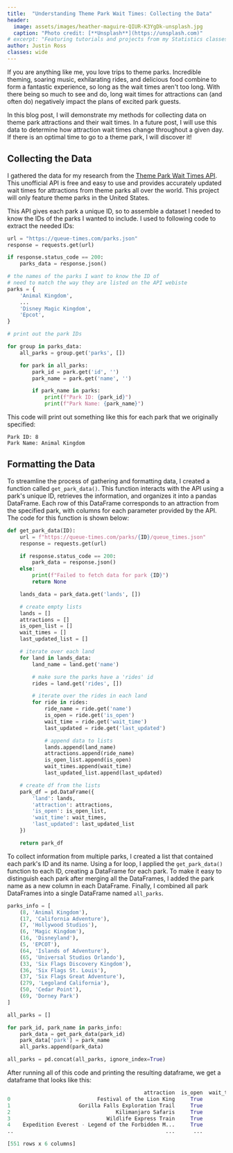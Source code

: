```yaml
---
title:  "Understanding Theme Park Wait Times: Collecting the Data"
header:
  image: assets/images/heather-maguire-QIUR-K3YgDk-unsplash.jpg
  caption: "Photo credit: [**Unsplash**](https://unsplash.com)"
# excerpt: "Featuring tutorials and projects from my Statistics classes at Brigham Young University."
author: Justin Ross
classes: wide
---
```


If you are anything like me, you love trips to theme parks. Incredible theming, soaring music, exhilarating rides, and delicious food combine to form a fantastic experience, so long as the wait times aren't too long. With there being so much to see and do, long wait times for attractions can (and often do) negatively impact the plans of excited park guests.

In this blog post, I will demonstrate my methods for collecting data on theme park attractions and their wait times. In a future post, I will use this data to determine how attraction wait times change throughout a given day. If there is an optimal time to go to a theme park, I will discover it!

## Collecting the Data

I gathered the data for my research from the [Theme Park Wait Times API](https://queue-times.com/en-US/pages/about). This unofficial API is free and easy to use and provides accurately updated wait times for attractions from theme parks all over the world. This project will only feature theme parks in the United States.

This API gives each park a unique ID, so to assemble a dataset I needed to know the IDs of the parks I wanted to include. I used to following code to extract the needed IDs:
```python
url = "https://queue-times.com/parks.json"
response = requests.get(url)

if response.status_code == 200:
    parks_data = response.json()

# the names of the parks I want to know the ID of
# need to match the way they are listed on the API webiste
parks = {
    'Animal Kingdom',
    ...
    'Disney Magic Kingdom',
    'Epcot',
}

# print out the park IDs

for group in parks_data:
    all_parks = group.get('parks', [])

    for park in all_parks:
        park_id = park.get('id', '')
        park_name = park.get('name', '')

        if park_name in parks:
            print(f"Park ID: {park_id}")
            print(f"Park Name: {park_name}")
```

This code will print out something like this for each park that we originally specified:

```
Park ID: 8
Park Name: Animal Kingdom
```

## Formatting the Data

To streamline the process of gathering and formatting data, I created a function called `get_park_data()`. This function interacts with the API using a park's unique ID, retrieves the information, and organizes it into a pandas DataFrame. Each row of this DataFrame corresponds to an attraction from the specified park, with columns for each parameter provided by the API. The code for this function is shown below:  

```python
def get_park_data(ID):
    url = f"https://queue-times.com/parks/{ID}/queue_times.json"
    response = requests.get(url)

    if response.status_code == 200:
        park_data = response.json()
    else:
        print(f"Failed to fetch data for park {ID}")
        return None

    lands_data = park_data.get('lands', [])

    # create empty lists
    lands = []
    attractions = []
    is_open_list = []
    wait_times = []
    last_updated_list = []

    # iterate over each land
    for land in lands_data:
        land_name = land.get('name')

        # make sure the parks have a 'rides' id
        rides = land.get('rides', [])

        # iterate over the rides in each land
        for ride in rides:
            ride_name = ride.get('name')
            is_open = ride.get('is_open')
            wait_time = ride.get('wait_time')
            last_updated = ride.get('last_updated')

            # append data to lists
            lands.append(land_name)
            attractions.append(ride_name)
            is_open_list.append(is_open)
            wait_times.append(wait_time)
            last_updated_list.append(last_updated)

    # create df from the lists
    park_df = pd.DataFrame({
        'land': lands,
        'attraction': attractions,
        'is_open': is_open_list,
        'wait_time': wait_times,
        'last_updated': last_updated_list
    })

    return park_df
```

To collect information from multiple parks, I created a list that contained each park's ID and its name. Using a for loop, I applied the `get_park_data()` function to each ID, creating a DataFrame for each park. To make it easy to distinguish each park after merging all the DataFrames, I added the park name as a new column in each DataFrame. Finally, I combined all park DataFrames into a single DataFrame named `all_parks`.

```python
parks_info = [
    (8, 'Animal Kingdom'),
    (17, 'California Adventure'),
    (7, 'Hollywood Studios'),
    (6, 'Magic Kingdom'),
    (16, 'Disneyland'),
    (5, 'EPCOT'),
    (64, 'Islands of Adventure'),
    (65, 'Universal Studios Orlando'),
    (33, 'Six Flags Discovery Kingdom'),
    (36, 'Six Flags St. Louis'),
    (37, 'Six Flags Great Adventure'),
    (279, 'Legoland California'),
    (50, 'Cedar Point'),
    (69, 'Dorney Park')
]

all_parks = []

for park_id, park_name in parks_info:
    park_data = get_park_data(park_id)
    park_data['park'] = park_name
    all_parks.append(park_data)

all_parks = pd.concat(all_parks, ignore_index=True)
```

After running all of this code and printing the resulting dataframe, we get a dataframe that looks like this:
```python
                                            attraction  is_open  wait_time              last_updated            park    land
0                            Festival of the Lion King     True          0 2023-10-30 14:11:34-06:00  Animal Kingdom  Africa
1                      Gorilla Falls Exploration Trail     True          0 2023-10-30 14:11:34-06:00  Animal Kingdom  Africa
2                                  Kilimanjaro Safaris     True          5 2023-10-30 14:11:34-06:00  Animal Kingdom  Africa
3                               Wildlife Express Train     True          0 2023-10-30 14:11:34-06:00  Animal Kingdom  Africa
4    Expedition Everest - Legend of the Forbidden M...     True         15 2023-10-30 14:11:34-06:00  Animal Kingdom    Asia
..                                                 ...      ...        ...                       ...             ...     ...

[551 rows x 6 columns]
```







